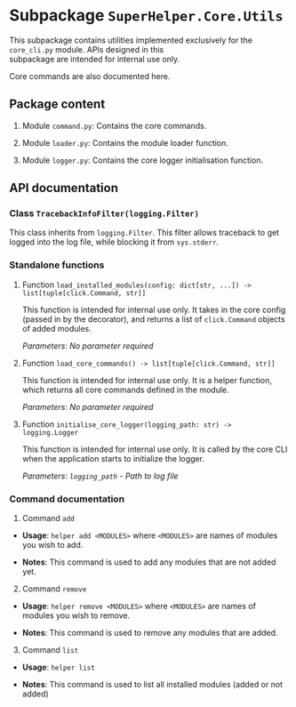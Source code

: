 # Subpackage `SuperHelper.Core.Utils`

This subpackage contains utilities implemented exclusively for the `core_cli.py` module. APIs designed in this \
subpackage are intended for internal use only.

Core commands are also documented here.

## Package content

1. Module `command.py`: Contains the core commands.

2. Module `loader.py`: Contains the module loader function.

3. Module `logger.py`: Contains the core logger initialisation function.

## API documentation

### Class `TracebackInfoFilter(logging.Filter)`

This class inherits from `logging.Filter`. This filter allows traceback to get logged into the log file, while blocking
it from `sys.stderr`.

### Standalone functions

1. Function `load_installed_modules(config: dict[str, ...]) -> list[tuple[click.Command, str]]`

   This function is intended for internal use only. It takes in the core config (passed in by the decorator), and
   returns a list of `click.Command` objects of added modules.

   *Parameters*: *No parameter required*

2. Function `load_core_commands() -> list[tuple[click.Command, str]]`

   This function is intended for internal use only. It is a helper function, which returns all core commands defined in
   the module.

   *Parameters*: *No parameter required*

3. Function `initialise_core_logger(logging_path: str) -> logging.Logger`

   This function is intended for internal use only. It is called by the core CLI when the application starts to
   initialize the logger.

   *Parameters*: *`logging_path` - Path to log file*

### Command documentation

1. Command `add`

* **Usage**: `helper add <MODULES>` where `<MODULES>` are names of modules you wish to add.

* **Notes**: This command is used to add any modules that are not added yet.

2. Command `remove`

* **Usage**: `helper remove <MODULES>` where `<MODULES>` are names of modules you wish to remove.

* **Notes**: This command is used to remove any modules that are added.

3. Command `list`

* **Usage**: `helper list`

* **Notes**: This command is used to list all installed modules (added or not added)
